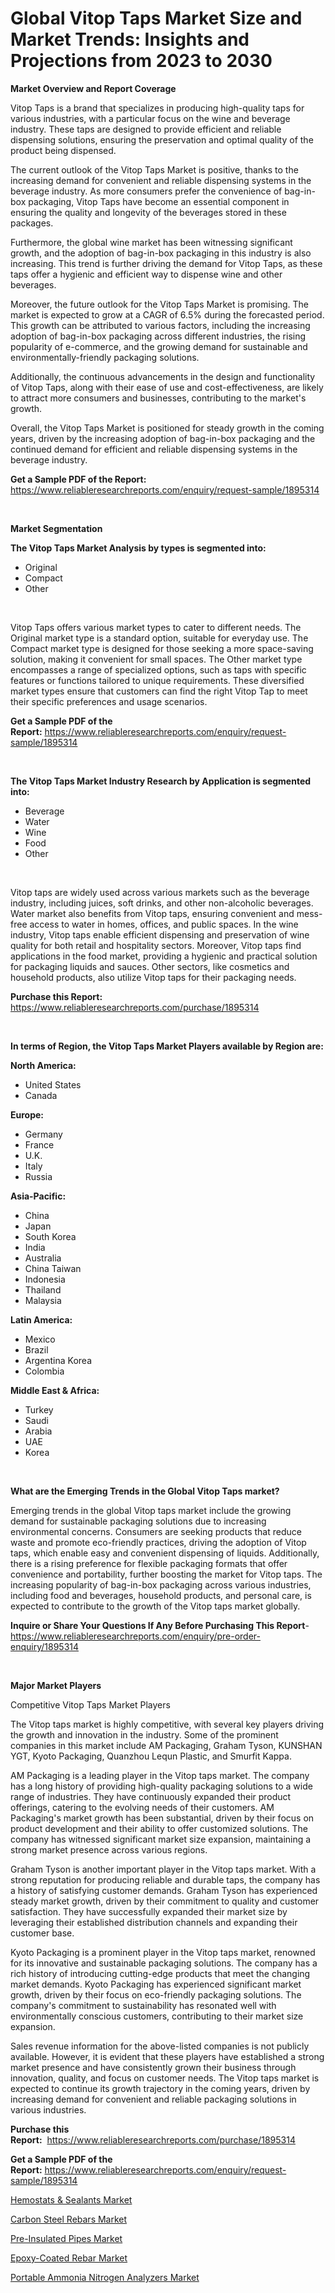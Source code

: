 <p><h1>Global Vitop Taps Market Size and Market Trends: Insights and Projections from 2023 to 2030</h1></p><p><strong>Market Overview and Report Coverage</strong></p>
<p><p>Vitop Taps is a brand that specializes in producing high-quality taps for various industries, with a particular focus on the wine and beverage industry. These taps are designed to provide efficient and reliable dispensing solutions, ensuring the preservation and optimal quality of the product being dispensed.</p><p>The current outlook of the Vitop Taps Market is positive, thanks to the increasing demand for convenient and reliable dispensing systems in the beverage industry. As more consumers prefer the convenience of bag-in-box packaging, Vitop Taps have become an essential component in ensuring the quality and longevity of the beverages stored in these packages.</p><p>Furthermore, the global wine market has been witnessing significant growth, and the adoption of bag-in-box packaging in this industry is also increasing. This trend is further driving the demand for Vitop Taps, as these taps offer a hygienic and efficient way to dispense wine and other beverages.</p><p>Moreover, the future outlook for the Vitop Taps Market is promising. The market is expected to grow at a CAGR of 6.5% during the forecasted period. This growth can be attributed to various factors, including the increasing adoption of bag-in-box packaging across different industries, the rising popularity of e-commerce, and the growing demand for sustainable and environmentally-friendly packaging solutions.</p><p>Additionally, the continuous advancements in the design and functionality of Vitop Taps, along with their ease of use and cost-effectiveness, are likely to attract more consumers and businesses, contributing to the market's growth.</p><p>Overall, the Vitop Taps Market is positioned for steady growth in the coming years, driven by the increasing adoption of bag-in-box packaging and the continued demand for efficient and reliable dispensing systems in the beverage industry.</p></p>
<p><strong>Get a Sample PDF of the Report:</strong> <a href="https://www.reliableresearchreports.com/enquiry/request-sample/1895314">https://www.reliableresearchreports.com/enquiry/request-sample/1895314</a></p>
<p>&nbsp;</p>
<p><strong>Market Segmentation</strong></p>
<p><strong>The Vitop Taps Market Analysis by types is segmented into:</strong></p>
<p><ul><li>Original</li><li>Compact</li><li>Other</li></ul></p>
<p>&nbsp;</p>
<p><p>Vitop Taps offers various market types to cater to different needs. The Original market type is a standard option, suitable for everyday use. The Compact market type is designed for those seeking a more space-saving solution, making it convenient for small spaces. The Other market type encompasses a range of specialized options, such as taps with specific features or functions tailored to unique requirements. These diversified market types ensure that customers can find the right Vitop Tap to meet their specific preferences and usage scenarios.</p></p>
<p><strong>Get a Sample PDF of the Report:</strong>&nbsp;<a href="https://www.reliableresearchreports.com/enquiry/request-sample/1895314">https://www.reliableresearchreports.com/enquiry/request-sample/1895314</a></p>
<p>&nbsp;</p>
<p><strong>The Vitop Taps Market Industry Research by Application is segmented into:</strong></p>
<p><ul><li>Beverage</li><li>Water</li><li>Wine</li><li>Food</li><li>Other</li></ul></p>
<p>&nbsp;</p>
<p><p>Vitop taps are widely used across various markets such as the beverage industry, including juices, soft drinks, and other non-alcoholic beverages. Water market also benefits from Vitop taps, ensuring convenient and mess-free access to water in homes, offices, and public spaces. In the wine industry, Vitop taps enable efficient dispensing and preservation of wine quality for both retail and hospitality sectors. Moreover, Vitop taps find applications in the food market, providing a hygienic and practical solution for packaging liquids and sauces. Other sectors, like cosmetics and household products, also utilize Vitop taps for their packaging needs.</p></p>
<p><strong>Purchase this Report:</strong>&nbsp; <a href="https://www.reliableresearchreports.com/purchase/1895314">https://www.reliableresearchreports.com/purchase/1895314</a></p>
<p>&nbsp;</p>
<p><strong>In terms of Region, the Vitop Taps Market Players available by Region are:</strong></p>
<p>
    <p> <strong> North America: </strong>
        <ul>
            <li>United States</li>
            <li>Canada</li>
        </ul>
        </p> 
    <p> <strong> Europe: </strong>
        <ul>
            <li>Germany</li>
            <li>France</li>
            <li>U.K.</li>
            <li>Italy</li>
            <li>Russia</li>
        </ul>
        </p> 
    <p> <strong> Asia-Pacific: </strong>
        <ul>
            <li>China</li>
            <li>Japan</li>
            <li>South Korea</li>
            <li>India</li>
            <li>Australia</li>
            <li>China Taiwan</li>
            <li>Indonesia</li>
            <li>Thailand</li>
            <li>Malaysia</li>
        </ul>
        </p> 
    <p> <strong> Latin America: </strong>
        <ul>
            <li>Mexico</li>
            <li>Brazil</li>
            <li>Argentina Korea</li>
            <li>Colombia</li>
        </ul>
        </p> 
    <p> <strong> Middle East & Africa: </strong>
        <ul>
            <li>Turkey</li>
            <li>Saudi</li>
            <li>Arabia</li>
            <li>UAE</li>
            <li>Korea</li>
        </ul>
    </p>
    </p>
<p>&nbsp;</p>
<p><strong>What are the Emerging Trends in the Global Vitop Taps market?</strong></p>
<p><p>Emerging trends in the global Vitop taps market include the growing demand for sustainable packaging solutions due to increasing environmental concerns. Consumers are seeking products that reduce waste and promote eco-friendly practices, driving the adoption of Vitop taps, which enable easy and convenient dispensing of liquids. Additionally, there is a rising preference for flexible packaging formats that offer convenience and portability, further boosting the market for Vitop taps. The increasing popularity of bag-in-box packaging across various industries, including food and beverages, household products, and personal care, is expected to contribute to the growth of the Vitop taps market globally.</p></p>
<p><strong>Inquire or Share Your Questions If Any Before Purchasing This Report</strong>- <a href="https://www.reliableresearchreports.com/enquiry/pre-order-enquiry/1895314">https://www.reliableresearchreports.com/enquiry/pre-order-enquiry/1895314</a></p>
<p>&nbsp;</p>
<p><strong>Major Market Players</strong></p>
<p><p>Competitive Vitop Taps Market Players</p><p>The Vitop taps market is highly competitive, with several key players driving the growth and innovation in the industry. Some of the prominent companies in this market include AM Packaging, Graham Tyson, KUNSHAN YGT, Kyoto Packaging, Quanzhou Lequn Plastic, and Smurfit Kappa.</p><p>AM Packaging is a leading player in the Vitop taps market. The company has a long history of providing high-quality packaging solutions to a wide range of industries. They have continuously expanded their product offerings, catering to the evolving needs of their customers. AM Packaging's market growth has been substantial, driven by their focus on product development and their ability to offer customized solutions. The company has witnessed significant market size expansion, maintaining a strong market presence across various regions.</p><p>Graham Tyson is another important player in the Vitop taps market. With a strong reputation for producing reliable and durable taps, the company has a history of satisfying customer demands. Graham Tyson has experienced steady market growth, driven by their commitment to quality and customer satisfaction. They have successfully expanded their market size by leveraging their established distribution channels and expanding their customer base.</p><p>Kyoto Packaging is a prominent player in the Vitop taps market, renowned for its innovative and sustainable packaging solutions. The company has a rich history of introducing cutting-edge products that meet the changing market demands. Kyoto Packaging has experienced significant market growth, driven by their focus on eco-friendly packaging solutions. The company's commitment to sustainability has resonated well with environmentally conscious customers, contributing to their market size expansion.</p><p>Sales revenue information for the above-listed companies is not publicly available. However, it is evident that these players have established a strong market presence and have consistently grown their business through innovation, quality, and focus on customer needs. The Vitop taps market is expected to continue its growth trajectory in the coming years, driven by increasing demand for convenient and reliable packaging solutions in various industries.</p></p>
<p><strong>Purchase this Report:</strong>&nbsp;&nbsp;<a href="https://www.reliableresearchreports.com/purchase/1895314">https://www.reliableresearchreports.com/purchase/1895314</a></p>
<p></p>
<p><strong>Get a Sample PDF of the Report:</strong>&nbsp;<a href="https://www.reliableresearchreports.com/enquiry/request-sample/1895314">https://www.reliableresearchreports.com/enquiry/request-sample/1895314</a></p>
<p><p><a href="https://github.com/rahu1506/Market-Research-Report-List-1/blob/main/hemostats-sealants-market.md">Hemostats & Sealants Market</a></p><p><a href="https://medium.com/@aureliarice2023/decoding-carbon-steel-rebars-market-metrics-market-share-trends-and-growth-patterns-d9e14f661a0d">Carbon Steel Rebars Market</a></p><p><a href="https://github.com/rahu1505/Market-Research-Report-List-1/blob/main/pre-insulated-pipes-market.md">Pre-Insulated Pipes Market</a></p><p><a href="https://medium.com/@marvinwalsh2023/epoxy-coated-rebar-market-size-reveals-the-best-marketing-channels-in-global-industry-51c201d44409">Epoxy-Coated Rebar Market</a></p><p><a href="https://medium.com/@claudekunze/portable-ammonia-nitrogen-analyzers-market-outlook-industry-overview-and-forecast-2023-to-2030-72b4d1b241fa">Portable Ammonia Nitrogen Analyzers Market</a></p></p>